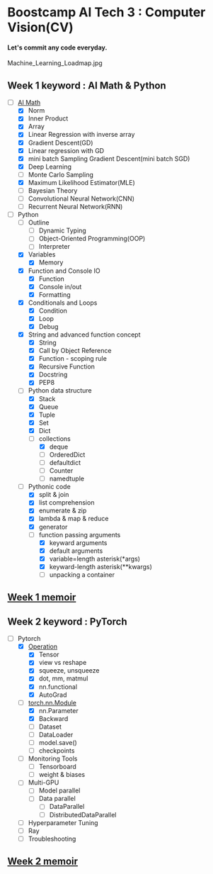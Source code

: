 <h1>Boostcamp AI Tech 3 : Computer Vision(CV)</h1>

<h4>Let's commit any code everyday.</h4>

Machine_Learning_Loadmap.jpg

<h2>Week 1 keyword : AI Math & Python</h2>

- [ ] [AI Math](https://github.com/hyo-jae-jung/Boostcamp_AI_Tech_3/blob/master/Practise/Week01_AI_Math.ipynb)
    - [x] Norm
    - [x] Inner Product
    - [x] Array
    - [x] Linear Regression with inverse array
    - [x] Gradient Descent(GD)
    - [x] Linear regression with GD
    - [x] mini batch Sampling Gradient Descent(mini batch SGD)
    - [x] Deep Learning
    - [ ] Monte Carlo Sampling
    - [x] Maximum Likelihood Estimator(MLE)
    - [ ] Bayesian Theory
    - [ ] Convolutional Neural Network(CNN)
    - [ ] Recurrent Neural Network(RNN)
    
- [ ] Python
    - [ ] Outline
        - [ ] Dynamic Typing
        - [ ] Object-Oriented Programming(OOP)
        - [ ] Interpreter
    - [x] Variables
        - [x] Memory
    - [x] Function and Console IO
        - [x] Function
        - [x] Console in/out
        - [x] Formatting
    - [x] Conditionals and Loops
        - [x] Condition
        - [x] Loop
        - [x] Debug
    - [x] String and advanced function concept
        - [x] String
        - [x] Call by Object Reference
        - [x] Function - scoping rule
        - [x] Recursive Function
        - [x] Docstring
        - [x] PEP8
    - [ ] Python data structure
        - [x] Stack
        - [x] Queue
        - [x] Tuple
        - [x] Set
        - [x] Dict
        - [ ] collections
            - [x] deque
            - [ ] OrderedDict
            - [ ] defaultdict
            - [ ] Counter
            - [ ] namedtuple
    - [ ] Pythonic code
        - [x] split & join
        - [x] list comprehension  
        - [x] enumerate & zip
        - [x] lambda & map & reduce
        - [x] generator
        - [ ] function passing arguments
            - [x] keyward arguments
            - [x] default arguments
            - [x] variable=length asterisk(*args)
            - [x] keyward-length asterisk(**kwargs)
            - [ ] unpacking a container
<h2>
    <a href="https://github.com/hyo-jae-jung/Boostcamp_AI_Tech_3/blob/master/Memoir/week_1.txt">Week 1 memoir</a>
<h2>

<h2>Week 2 keyword : PyTorch</h2>

- [ ] Pytorch
    - [x] [Operation](https://github.com/hyo-jae-jung/Boostcamp_AI_Tech_3/blob/master/Practise/Week02_Operation.ipynb)
        - [x] Tensor
        - [x] view vs reshape
        - [x] squeeze, unsqueeze
        - [x] dot, mm, matmul
        - [x] nn.functional
        - [x] AutoGrad
    - [ ] [torch.nn.Module](https://github.com/hyo-jae-jung/Boostcamp_AI_Tech_3/blob/master/Practise/Week02_Module.ipynb)
        - [x] nn.Parameter
        - [x] Backward
        - [ ] Dataset
        - [ ] DataLoader
        - [ ] model.save()
        - [ ] checkpoints
    - [ ] Monitoring Tools
        - [ ] Tensorboard
        - [ ] weight & biases
    - [ ] Multi-GPU
        - [ ] Model parallel
        - [ ] Data parallel
            - [ ] DataParallel
            - [ ] DistributedDataParallel
    - [ ] Hyperparameter Tuning
    - [ ] Ray
    - [ ] Troubleshooting

<h2>
    <a href="https://github.com/hyo-jae-jung/Boostcamp_AI_Tech_3/blob/master/Memoir/week_2.txt">Week 2 memoir</a>
<h2/>